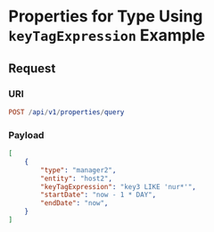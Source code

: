 # Properties for Type Using `keyTagExpression` Example

## Request

### URI

```elm
POST /api/v1/properties/query
```

### Payload

```json
[
    {
        "type": "manager2",
        "entity": "host2",
        "keyTagExpression": "key3 LIKE 'nur*'",
        "startDate": "now - 1 * DAY",
        "endDate": "now",
    }
]
```
